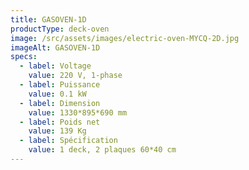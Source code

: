 ```yaml
---
title: GASOVEN-1D
productType: deck-oven
image: /src/assets/images/electric-oven-MYCQ-2D.jpg
imageAlt: GASOVEN-1D
specs:
  - label: Voltage
    value: 220 V, 1-phase
  - label: Puissance
    value: 0.1 kW
  - label: Dimension
    value: 1330*895*690 mm
  - label: Poids net
    value: 139 Kg
  - label: Spécification
    value: 1 deck, 2 plaques 60*40 cm
---
```

